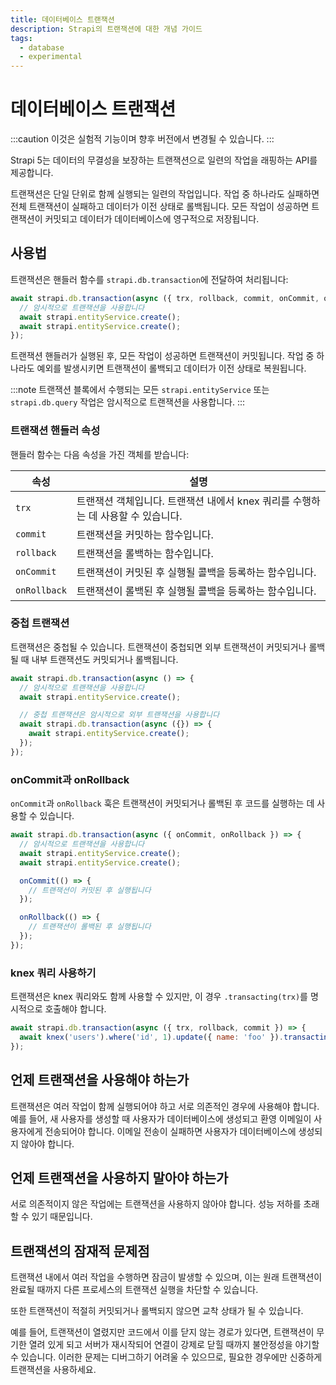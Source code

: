 ```yaml
---
title: 데이터베이스 트랜잭션
description: Strapi의 트랜잭션에 대한 개념 가이드
tags:
  - database
  - experimental
---
```


# 데이터베이스 트랜잭션

:::caution
이것은 실험적 기능이며 향후 버전에서 변경될 수 있습니다.
:::

Strapi 5는 데이터의 무결성을 보장하는 트랜잭션으로 일련의 작업을 래핑하는 API를 제공합니다.

트랜잭션은 단일 단위로 함께 실행되는 일련의 작업입니다. 작업 중 하나라도 실패하면 전체 트랜잭션이 실패하고 데이터가 이전 상태로 롤백됩니다. 모든 작업이 성공하면 트랜잭션이 커밋되고 데이터가 데이터베이스에 영구적으로 저장됩니다.

## 사용법

트랜잭션은 핸들러 함수를 `strapi.db.transaction`에 전달하여 처리됩니다:

```js
await strapi.db.transaction(async ({ trx, rollback, commit, onCommit, onRollback }) => {
  // 암시적으로 트랜잭션을 사용합니다
  await strapi.entityService.create();
  await strapi.entityService.create();
});
```

트랜잭션 핸들러가 실행된 후, 모든 작업이 성공하면 트랜잭션이 커밋됩니다. 작업 중 하나라도 예외를 발생시키면 트랜잭션이 롤백되고 데이터가 이전 상태로 복원됩니다.

:::note
트랜잭션 블록에서 수행되는 모든 `strapi.entityService` 또는 `strapi.db.query` 작업은 암시적으로 트랜잭션을 사용합니다.
:::

### 트랜잭션 핸들러 속성

핸들러 함수는 다음 속성을 가진 객체를 받습니다:

| 속성         | 설명                                                                                        |
| ------------ | ------------------------------------------------------------------------------------------- |
| `trx`        | 트랜잭션 객체입니다. 트랜잭션 내에서 knex 쿼리를 수행하는 데 사용할 수 있습니다.              |
| `commit`     | 트랜잭션을 커밋하는 함수입니다.                                                              |
| `rollback`   | 트랜잭션을 롤백하는 함수입니다.                                                              |
| `onCommit`   | 트랜잭션이 커밋된 후 실행될 콜백을 등록하는 함수입니다.                                       |
| `onRollback` | 트랜잭션이 롤백된 후 실행될 콜백을 등록하는 함수입니다.                                       |

### 중첩 트랜잭션

트랜잭션은 중첩될 수 있습니다. 트랜잭션이 중첩되면 외부 트랜잭션이 커밋되거나 롤백될 때 내부 트랜잭션도 커밋되거나 롤백됩니다.

```js
await strapi.db.transaction(async () => {
  // 암시적으로 트랜잭션을 사용합니다
  await strapi.entityService.create();

  // 중첩 트랜잭션은 암시적으로 외부 트랜잭션을 사용합니다
  await strapi.db.transaction(async ({}) => {
    await strapi.entityService.create();
  });
});
```

### onCommit과 onRollback

`onCommit`과 `onRollback` 훅은 트랜잭션이 커밋되거나 롤백된 후 코드를 실행하는 데 사용할 수 있습니다.

```js
await strapi.db.transaction(async ({ onCommit, onRollback }) => {
  // 암시적으로 트랜잭션을 사용합니다
  await strapi.entityService.create();
  await strapi.entityService.create();

  onCommit(() => {
    // 트랜잭션이 커밋된 후 실행됩니다
  });

  onRollback(() => {
    // 트랜잭션이 롤백된 후 실행됩니다
  });
});
```

### knex 쿼리 사용하기

트랜잭션은 knex 쿼리와도 함께 사용할 수 있지만, 이 경우 `.transacting(trx)`를 명시적으로 호출해야 합니다.

```js
await strapi.db.transaction(async ({ trx, rollback, commit }) => {
  await knex('users').where('id', 1).update({ name: 'foo' }).transacting(trx);
});
```

## 언제 트랜잭션을 사용해야 하는가

트랜잭션은 여러 작업이 함께 실행되어야 하고 서로 의존적인 경우에 사용해야 합니다. 예를 들어, 새 사용자를 생성할 때 사용자가 데이터베이스에 생성되고 환영 이메일이 사용자에게 전송되어야 합니다. 이메일 전송이 실패하면 사용자가 데이터베이스에 생성되지 않아야 합니다.

## 언제 트랜잭션을 사용하지 말아야 하는가

서로 의존적이지 않은 작업에는 트랜잭션을 사용하지 않아야 합니다. 성능 저하를 초래할 수 있기 때문입니다.

## 트랜잭션의 잠재적 문제점

트랜잭션 내에서 여러 작업을 수행하면 잠금이 발생할 수 있으며, 이는 원래 트랜잭션이 완료될 때까지 다른 프로세스의 트랜잭션 실행을 차단할 수 있습니다.

또한 트랜잭션이 적절히 커밋되거나 롤백되지 않으면 교착 상태가 될 수 있습니다.

예를 들어, 트랜잭션이 열렸지만 코드에서 이를 닫지 않는 경로가 있다면, 트랜잭션이 무기한 열려 있게 되고 서버가 재시작되어 연결이 강제로 닫힐 때까지 불안정성을 야기할 수 있습니다. 이러한 문제는 디버그하기 어려울 수 있으므로, 필요한 경우에만 신중하게 트랜잭션을 사용하세요.

